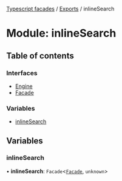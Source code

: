 [Typescript facades](../index.md) / [Exports](../modules.md) / inlineSearch

# Module: inlineSearch

## Table of contents

### Interfaces

- [Engine](../interfaces/inlineSearch.Engine.md)
- [Facade](../interfaces/inlineSearch.Facade.md)

### Variables

- [inlineSearch](inlineSearch.md#inlinesearch)

## Variables

### inlineSearch

• **inlineSearch**: `Facade`<[`Facade`](../interfaces/inlineSearch.Facade.md), `unknown`\>
